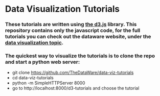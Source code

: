 # Data Visualization Tutorials
### These tutorials are written using [the d3.js](https://github.com/d3/d3) library. This repository contains only the javascript code, for the full tutorials you can check out the dataware website, under the [data visualization topic](http://www.thedataware.com/topic/data-visualization).

### The quickest way to visualize the tutorials is to clone the repo and start a python web server:

* git clone https://github.com/TheDataWare/data-viz-tutorials
* cd data-viz-tutorials
* python -m SimpleHTTPServer 8000
* go to http://localhost:8000/d3-tutorials and choose the tutorial
